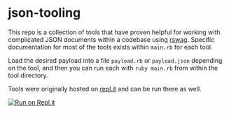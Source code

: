 # json-tooling
This repo is a collection of tools that have proven helpful for working with complicated JSON documents within a codebase using [rswag](https://github.com/rswag/rswag). Specific documentation for most of the tools exists within `main.rb` for each tool.

Load the desired payload into a file `payload.rb` or `payload.json` depending on the tool, and then you can run each with `ruby main.rb` from within the tool directory.

Tools were originally hosted on [repl.it](https://repl.it/@pawptart) and can be run there as well. 

[![Run on Repl.it](https://repl.it/badge/github/pawptart/json-tooling)](https://repl.it/github/pawptart/json-tooling)
